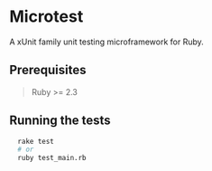 # Microtest

A xUnit family unit testing microframework for Ruby.

## Prerequisites

> Ruby >= 2.3

## Running the tests

```sh
  rake test
  # or
  ruby test_main.rb
```

